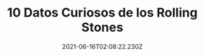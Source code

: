 ---
title: "10 Datos Curiosos de los Rolling Stones "
date: 2021-06-16T02:08:22.230Z
featuredimage: /assets/123.png
categoria: Musica
tags:
  - "#Banda"
  - "#Rock"
  - "#Musica"
short-description: Sorprendete datos que no sabias de los Rolling Stones
mk1: >+
  ### 1.

  ![1590](/assets/1590.jpg "1590")

  La portada de su álbum Sticky Fingers fue diseñada por Andy Warhol y tenía un cierre de verdad en sus ediciones originales. Una reedición del año pasado también lo tiene.

  ### 2.

  ![1591](/assets/1591.jpg "1591")

  El primer concierto de los Rolling Stones tenía a Mick Avory en la batería. Avory tocaría posteriormente con The Kinks.
mk2: >+
  ### 3.

  ![1592](/assets/1592.jpg "1592")

  Desde que Bill Wyman  dejó la banda en 1993, se ha dedicado a toda clase de hobbies, incluyendo detectar metales.

  ### 4.

  ![1593](/assets/1593.jpg "1593")

  Martin Scorsese ha utilizado la canción “Gimme Shelter” en 5 de sus películas.
mk3: >+
  ### 5.

  ![1594](/assets/1594.jpg "1594")

  En la película Gime Shelter, George Lucas (creador de Star Wars) es uno de los camarógrafos

  ### 6.

  ![1595](/assets/1595.jpg "1595")

  Antes de ser conocido como Exile on Main Street, el clásico álbum tenia el nombre de Tropical Desease.
mk4: >+
  ### 7.

  ![1596](/assets/1596.png "1596")

  Los Stones fueron firmados por Deca Records por recomendación de George Harrison.

  ### 8.

  ![1597|](/assets/1597.jpg "1597")

  Una buena cantidad de sus discos fueron producidos por The Glimmer Twins que es un seudónimo de Mick Jagger y Keith Richards.
mk5: >+
  ### 9.

  ![1598](/assets/1598.jpg "1598")

  La canción “One Hit (To the Body)” de su disco Dirty Work, tiene a Jimmy Page en la guitarra

  ### 10.

  ![1599](/assets/1599.jpg "1599")

  Bobby Keys tocó en todos sus discos de 1969 a 1974 y aún sale de gira con la banda. Su trabajo más memorable con la banda es en la canción “Brown Sugar”.
---